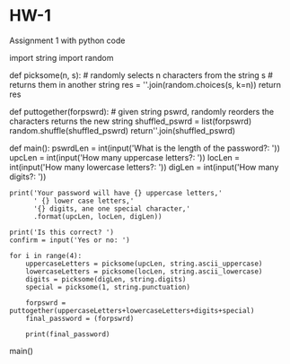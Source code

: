 # HW-1
Assignment 1 with python code

import string
import random

def picksome(n, s):
    # randomly selects n characters from the string s
    # returns them in another string
    res = ''.join(random.choices(s, k=n))
    return res

def puttogether(forpswrd):
    # given string pswrd, randomly reorders the characters returns the new string
    shuffled_pswrd = list(forpswrd)
    random.shuffle(shuffled_pswrd)
    return''.join(shuffled_pswrd)

def main():
    pswrdLen = int(input('What is the length of the password?: '))
    upcLen = int(input('How many uppercase letters?: '))
    locLen = int(input('How many lowercase letters?: '))
    digLen = int(input('How many digits?: '))

    print('Your password will have {} uppercase letters,'
          ' {} lower case letters,'
          '{} digits, ane one special character,'
          .format(upcLen, locLen, digLen))

    print('Is this correct? ')
    confirm = input('Yes or no: ')

    for i in range(4):
        uppercaseLetters = picksome(upcLen, string.ascii_uppercase)
        lowercaseLetters = picksome(locLen, string.ascii_lowercase)
        digits = picksome(digLen, string.digits)
        special = picksome(1, string.punctuation)

        forpswrd = puttogether(uppercaseLetters+lowercaseLetters+digits+special)
        final_password = (forpswrd)

        print(final_password)

main()
